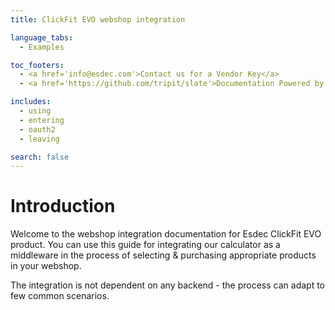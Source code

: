 ```yaml
---
title: ClickFit EVO webshop integration

language_tabs:
  - Examples

toc_footers:
  - <a href='info@esdec.com'>Contact us for a Vendor Key</a>
  - <a href='https://github.com/tripit/slate'>Documentation Powered by Slate</a>

includes:
  - using
  - entering
  - oauth2
  - leaving

search: false
---
```


# Introduction

Welcome to the webshop integration documentation for Esdec ClickFit EVO product. You can use this guide for integrating our calculator as a middleware in the process of selecting & purchasing appropriate products in your webshop.

The integration is not dependent on any backend - the process can adapt to few common scenarios.

